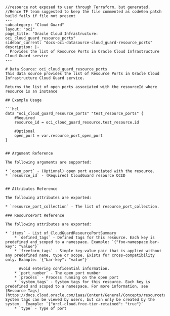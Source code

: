 ```

//resource not exposed to user through Terraform, but generated.
//Hence TF team suggested to keep the file commented as codeGen patch build fails if file not present
---
subcategory: "Cloud Guard"
layout: "oci"
page_title: "Oracle Cloud Infrastructure: oci_cloud_guard_resource_ports"
sidebar_current: "docs-oci-datasource-cloud_guard-resource_ports"
description: |-
  Provides the list of Resource Ports in Oracle Cloud Infrastructure Cloud Guard service
---

# Data Source: oci_cloud_guard_resource_ports
This data source provides the list of Resource Ports in Oracle Cloud Infrastructure Cloud Guard service.

Returns the list of open ports associated with the resourceId where resource is an instance

## Example Usage

```hcl
data "oci_cloud_guard_resource_ports" "test_resource_ports" {
	#Required
	resource_id = oci_cloud_guard_resource.test_resource.id

	#Optional
	open_port = var.resource_port_open_port
}


## Argument Reference

The following arguments are supported:

* `open_port` - (Optional) open port associated with the resource.
* `resource_id` - (Required) CloudGuard resource OCID


## Attributes Reference

The following attributes are exported:

* `resource_port_collection` - The list of resource_port_collection.

### ResourcePort Reference

The following attributes are exported:

* `items` - List of CloudGuardResourcePortSummary
    * `defined_tags` - Defined tags for this resource. Each key is predefined and scoped to a namespace. Example: `{"foo-namespace.bar-key": "value"}`
    * `freeform_tags` - Simple key-value pair that is applied without any predefined name, type or scope. Exists for cross-compatibility only. Example: `{"bar-key": "value"}`

      Avoid entering confidential information.
    * `port_number` - The open port number
    * `process` - Process running on the open port
    * `system_tags` - System tags for this resource. Each key is predefined and scoped to a namespace. For more information, see [Resource Tags](https://docs.cloud.oracle.com/iaas/Content/General/Concepts/resourcetags.htm). System tags can be viewed by users, but can only be created by the system.  Example: `{"orcl-cloud.free-tier-retained": "true"}`
    * `type` - Type of port
```